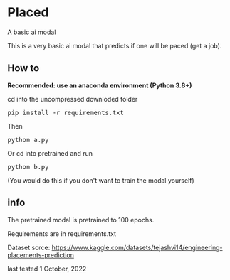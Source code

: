 # Placed

A basic ai modal

This is a very basic ai modal that predicts if one will be paced (get a job).

## How to

**Recommended: use an anaconda environment (Python 3.8+)**

cd into the uncompressed downloded folder

<pre>
pip install -r requirements.txt
</pre>

Then

<pre>
python a.py
</pre>

Or cd into pretrained and run

<pre>
python b.py
</pre>

(You would do this if you don't want to train the modal yourself)

## info 

The pretrained modal is pretrained to 100 epochs.

Requirements are in requirements.txt

Dataset sorce: <https://www.kaggle.com/datasets/tejashvi14/engineering-placements-prediction>

last tested 1 October, 2022
